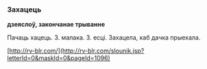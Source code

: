 ### Захацець
**дзеяслоў, закончанае трыванне**

Пачаць хацець. З. малака. З. есці. Захацела, каб дачка прыехала.

<a rel="author">[http://rv-blr.com/](http://rv-blr.com/slounik.jsp?letterId=0&maskId=0&pageId=1096)</a>
